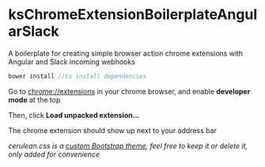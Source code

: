 # ksChromeExtensionBoilerplateAngularSlack
A boilerplate for creating simple browser action chrome extensions with Angular and Slack incoming webhooks 
```javascript
bower install //to install dependencies
```
Go to <chrome://extensions> in your chrome browser, and enable **developer mode** at the top

Then, click **Load unpacked extension...**

The chrome extension should show up next to your address bar

*cerulean.css is a [custom Bootstrap theme](https://bootswatch.com/cerulean/), feel free to keep it or delete it, only added for convenience*
